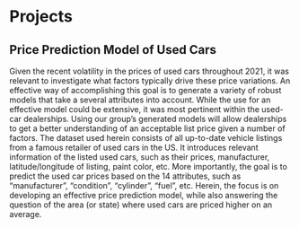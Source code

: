 # Projects
## Price Prediction Model of Used Cars
Given the recent volatility in the prices of used cars throughout 2021, it was relevant to investigate what factors typically drive these price variations. An effective way of accomplishing this goal is to generate a variety of robust models that take a several attributes into account. While the use for an effective model could be extensive, it was most pertinent within the used-car dealerships. Using our group’s generated models will allow dealerships to get a better understanding of an acceptable list price given a number of factors. The dataset used herein consists of all up-to-date vehicle listings from a famous retailer of used cars in the US. It introduces relevant information of the listed used cars, such as their prices, manufacturer, latitude/longitude of listing, paint color, etc. More importantly, the goal is to predict the used car prices based on the 14 attributes, such as “manufacturer”, “condition”, “cylinder”, “fuel”, etc. Herein, the focus is on developing an effective price prediction model, while also answering the question of the area (or state) where used cars are priced higher on an average. 
